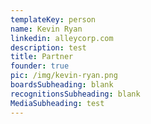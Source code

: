 ```yaml
---
templateKey: person
name: Kevin Ryan
linkedin: alleycorp.com
description: test
title: Partner
founder: true
pic: /img/kevin-ryan.png
boardsSubheading: blank
recognitionsSubheading: blank
MediaSubheading: test
---
```


